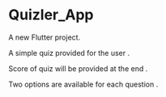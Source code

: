 # Quizler_App

A new Flutter project.

A simple quiz provided for the user .

Score of quiz will be provided at the end .

Two options are available for each question .
